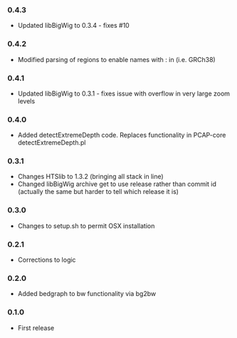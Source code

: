 ### 0.4.3
* Updated libBigWig to 0.3.4 - fixes #10

### 0.4.2
* Modified parsing of regions to enable names with : in (i.e. GRCh38)

### 0.4.1
* Updated libBigWig to 0.3.1 - fixes issue with overflow in very large zoom levels

### 0.4.0
* Added detectExtremeDepth code. Replaces functionality in PCAP-core detectExtremeDepth.pl

### 0.3.1
* Changes HTSlib to 1.3.2 (bringing all stack in line)
* Changed libBigWig archive get to use release rather than commit id (actually the same but harder to tell which release it is)

### 0.3.0
* Changes to setup.sh to permit OSX installation

### 0.2.1
* Corrections to logic

### 0.2.0
* Added bedgraph to bw functionality via bg2bw

### 0.1.0
* First release
